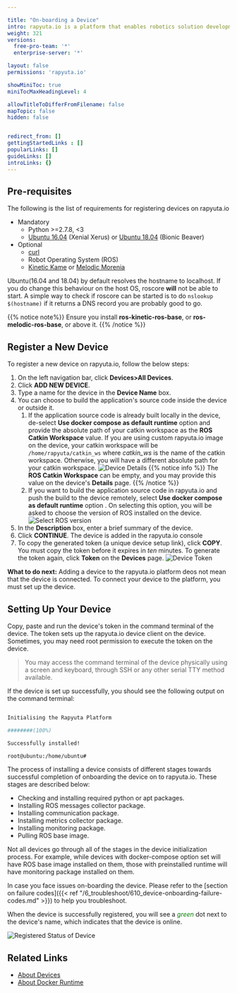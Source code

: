 ```yaml
---

title: "On-boarding a Device"
intro: rapyuta.io is a platform that enables robotics solution development by providing the necessary software infrastructure and facilitating the interaction between multiple stakeholders who contribute to the solution development.
weight: 321
versions:
  free-pro-team: '*'
  enterprise-server: '*'

layout: false
permissions: 'rapyuta.io'

showMiniToc: true
miniTocMaxHeadingLevel: 4

allowTitleToDifferFromFilename: false
mapTopic: false
hidden: false


redirect_from: []
gettingStartedLinks : []
popularLinks: []
guideLinks: []
introLinks: {}
---
```


## Pre-requisites

The following is the list of requirements for registering devices
on rapyuta.io

* Mandatory
   * Python >=2.7.8, <3
   * [Ubuntu 16.04](http://releases.ubuntu.com/16.04/) (Xenial Xerus)
 or [Ubuntu 18.04](http://releases.ubuntu.com/18.04/) (Bionic Beaver)
* Optional
    * [curl](https://curl.haxx.se/)
    * Robot Operating System (ROS)
    * [Kinetic Kame](http://wiki.ros.org/kinetic) or [Melodic Morenia](http://wiki.ros.org/melodic)

Ubuntu(16.04 and 18.04) by default resolves the hostname to localhost. If you do change this behaviour on the host OS, roscore **will** not be able to start. A simple way to check if roscore can be started is to do `nslookup $(hostname)` if it returns a DNS record you are probably good to go.

{{% notice note%}}
Ensure you install **ros-kinetic-ros-base**, or **ros-melodic-ros-base**, or above it.
{{% /notice %}}

## Register a New Device
To register a new device on rapyuta.io, follow the below steps:

1. On the left navigation bar, click **Devices>All Devices**.
2. Click **ADD NEW DEVICE**.
3. Type a name for the device in the **Device Name** box.
4. You can choose to build the application's source code inside the device or outside it.
   1. If the application source code is already built locally in the device, de-select **Use docker compose as default runtime** option and provide the absolute path of your catkin workspace as
   the **ROS Catkin Workspace** value. If you are using custom rapyuta.io
   image on the device, your catkin workspace will be
   `/home/rapyuta/catkin_ws` where *catkin_ws* is the name of the catkin workspace.
   Otherwise, you will have a different absolute path for your catkin workspace.
     ![Device Details](/images/getting-started/add-new-device/device-details.png?classes=border,shadow&width=40pc)
   {{% notice info %}}
   The **ROS Catkin Workspace** can be empty, and you may provide this value on
   the device's **Details** page.
   {{% /notice %}}
   2. If you want to build the application source code in rapyuta.io and push the build to the device remotely, select **Use docker compose as default runtime** option . On selecting this option, you will be asked to choose the version of ROS installed on the device.
   ![Select ROS version](/images/getting-started/add-new-device/select-ROS-version.png?classes=border,shadow&width=40pc)
6. In the **Description** box, enter a brief summary of the device.
7. Click **CONTINUE**. The device is added in the rapyuta.io console
8.  To copy the generated token (a unique device setup link), click **COPY**.    
   You must copy the token before it expires in *ten* minutes. To generate
   the token again, click **Token** on the **Devices** page.
   ![Device Token](/images/getting-started/add-new-device/device-token.png?classes=border,shadow&width=40pc)


**What to do next:** Adding a device to the rapyuta.io platform deos not mean that the device is connected. To connect your device to the platform, you must set up the device.

## Setting Up Your Device

Copy, paste and run the device's token in the command terminal
of the device. The token sets up the rapyuta.io device client on
the device. Sometimes, you may need root permission to execute
the token on the device.

>  You may access the command terminal of the device physically using a screen and keyboard, through SSH or any other serial TTY method available.



If the device is set up successfully, you should see the following output
on the command terminal:

```bash

Initialising the Rapyuta Platform

########(100%)

Successfully installed!

root@ubuntu:/home/ubuntu#

```

The process of installing a device consists of different stages towards
successful completion of onboarding the device on to rapyuta.io.
These stages are described below:

* Checking and installing required python or apt packages.
* Installing ROS messages collector package.
* Installing communication package.
* Installing metrics collector package.
* Installing monitoring package.
* Pulling ROS base image.



Not all devices go through all of the stages in the device initialization
process. For example, while devices with docker-compose option set will
have ROS base image installed on them, those with preinstalled runtime
will have monitoring package installed on them.





In case you face issues on-boarding the device. Please refer to the [section on failure codes]({{< ref "/6_troubleshoot/610_device-onboarding-failure-codes.md" >}}) to help you troubleshoot.




When the device is successfully registered, you will see a
<span style="color:green">*green*</span> dot next to the
device's name, which indicates that the device is online.


![Registered Status of Device](/images/getting-started/add-new-device/demo-device.png?classes=border,shadow&width=40pc)


## Related Links
* [About Devices](/1_understanding-rio/12_core-concepts/#devices)
* [About Docker Runtime](/5_deep-dives/51_managing-devices/511_device-runtime/#dockercompose-runtime-for-device)